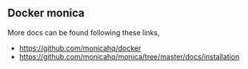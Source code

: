 Docker monica
-----------------------

More docs can be found following these links,

- https://github.com/monicahq/docker
- https://github.com/monicahq/monica/tree/master/docs/installation


